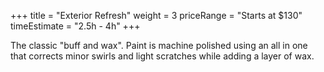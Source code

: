 +++ 
title = "Exterior Refresh" 
weight = 3
priceRange = "Starts at $130"
timeEstimate = "2.5h - 4h"
+++

The classic "buff and wax". Paint is machine polished using an all in one that corrects minor swirls and light scratches while adding a layer of wax.